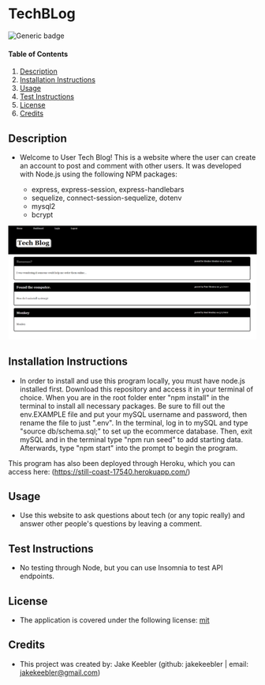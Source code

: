 # TechBLog

  ![Generic badge](https://img.shields.io/badge/license-mit-green.svg)

  #### Table of Contents
  
  1. [Description](#description)
  2. [Installation Instructions](#installation-instructions)
  3. [Usage](#usage)
  4. [Test Instructions](#test-instructions)
  5. [License](#license)
  6. [Credits](#credits)
  
  ## Description
  * Welcome to User Tech Blog! This is a website where the user can create an account to post and comment with other users. It was developed with Node.js using the following NPM packages:

    * express, express-session, express-handlebars
    * sequelize, connect-session-sequelize, dotenv
    * mysql2
    * bcrypt

  ![image](./assets/01.PNG)
  
  ## Installation Instructions
  * In order to install and use this program locally, you must have node.js installed first. Download this repository and access it in your terminal of choice. When you are in the root folder enter "npm install" in the terminal to install all necessary packages. Be sure to fill out the env.EXAMPLE file and put your mySQL username and password, then rename the file to just ".env". In the terminal, log in to mySQL and type "source db/schema.sql;" to set up the ecommerce database. Then, exit mySQL and in the terminal type "npm run seed" to add starting data. Afterwards, type "npm start" into the prompt to begin the program. 
  
  This program has also been deployed through Heroku, which you can access here: (https://still-coast-17540.herokuapp.com/)
  
  ## Usage
  * Use this website to ask questions about tech (or any topic really) and answer other people's questions by leaving a comment.
  
  ## Test Instructions
  * No testing through Node, but you can use Insomnia to test API endpoints.
  
  ## License
  * The application is covered under the following license:
    [mit](https://choosealicense.com/licenses/mit)
  
  ## Credits
  * This project was created by: Jake Keebler (github: jakekeebler | email: jakekeebler@gmail.com)

